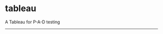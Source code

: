 tableau
=======

A Tableau for P-A-D testing
 
 
 
--------------------------------------------------------------------------------------------------------------------
